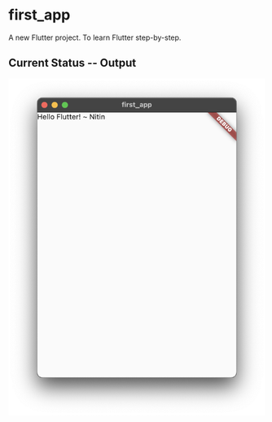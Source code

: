# first_app

A new Flutter project. To learn Flutter step-by-step.

## Current Status -- Output

![MaterialApp() --> Scaffold() --> Text()](output_images/MaterialApp-Scaffold-Text.png "MaterialApp() --> Scaffold() --> Text()")